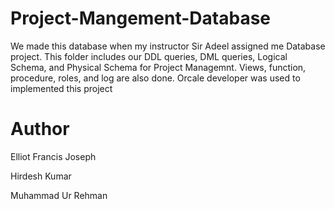 # Project-Mangement-Database


We made this database when my instructor Sir Adeel assigned me Database project. This folder includes our DDL queries, DML queries, Logical Schema, and Physical Schema for Project Managemnt. Views, function, procedure, roles, and log are also done. Orcale developer was used to implemented this project
# Author 
Elliot Francis Joseph

Hirdesh Kumar

Muhammad Ur Rehman
